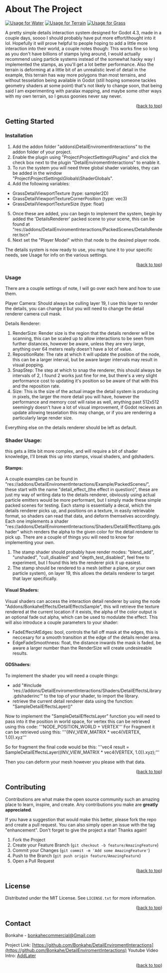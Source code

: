 <!-- ABOUT THE PROJECT -->
# About The Project

[![Usage for Water][water-example]]()
[![Usage for Terrain][terrain-example]]()
[![Usage for Grass][grass-example]]()

A pretty simple details interaction system designed for Godot 4.3, made in a couple days, soooo I should probably have put more effort/thought into it lol.
Hopefully it will prove helpful to people hoping to add a little more interaction into their world, a couple notes though:
This works fine so long as you don't have billions of stamps lying around, I would actually recommend using particle systems instead of the somewhat hacky way I implemented the stamps, as you'll get a lot better performance. 
Also the terrain is deforming at a little bit of an unrealistic level of detail in the example, this terrain has way more polygons than most terrains, and without tesselation being available in Godot (still hoping someone tackles geometry shaders at some point) that's not likely to change soon, that being said I am experimenting with paralax mapping, and maybe some other ways with my own terrain, so I geuss goonies never say never.


<p align="right">(<a href="#readme-top">back to top</a>)</p>


<!-- GETTING STARTED -->
## Getting Started


### Installation

1. Add the addon folder "addons\DetailEnviromentInteractions" to the addon folder of your project.
2. Enable the plugin using "Project\ProjectSettings\Plugins" and click the check box next to the plugin "DetailEnviromentInteractions" to enable it.
3. To run the system you will need three global shader variables, they can be added in the window "Project\ProjectSettings\Globals\ShaderGlobals".
4. Add the following variables:
  * GrassDetailViewportTexture (type: sampler2D)
  * GrassDetailViewportTextureCornerPosition (type: vec3)
  * GrassDetailViewportTextureSize (type: float)
5. Once these are added, you can begin to implement the system, begin by added the 'DetailsRenderer' packed scene to your scene, this can be found at "res://addons/DetailEnviromentInteractions/PackedScenes/DetailsRenderer.tscn"
6. Next set the "Player Model" within that node to the desired player node.

The details system is now ready to use, you may tune it to your specific needs, see Usage for info on the various settings.

<p align="right">(<a href="#readme-top">back to top</a>)</p>


### Usage

There are a couple settings of note, I will go over each here and how to use them.

Player Camera:
Should always be culling layer 19, I use this layer to render the details, you can change it but you will need to change the detail renderer camera cull mask.

Details Renderer:
1. RenderSize: Render size is the region that the details renderer will be scanning, this can be scaled up to allow interactions to be seen from further distances, however be aware, unless they are very large, anything over 64 meters really doesn't have a lot of value.
2. RepositionRate: The rate at which it will update the position of the node, this can be a larger interval, but be aware larger intervals may result in visual popping.
3. SnapStep: The step at which to snap the renderer, this should always be intervals of 2, I found 2 works just fine for me, but there's a very slight performance cost to updating it's position so be aware of that with this and the reposition rate.
4. Size: This is the size of the actual image the detail system is producing in pixels, the larger the more detail you will have, however the performance and memory cost will raise as well, anything past 512x512 seemingly doesn't have a lot of visual improvement, if Godot recieves an update allowing tesselation this may change, or if you are rendering a particularly large render size.

Everything else on the details renderer should be left as default.

### Shader Usage:
this gets a little bit more complex, and will require a bit of shader knowledge, I'll break this up into stamps, visual shaders, and gdshaders.

#### Stamps:
A couple examples can be found in "res://addons/DetailEnviromentInteractions/Example/PackedScenes/", these start with the name "detail_effect_(the effect in question)", these are just my way of writing data to the details renderer, obviously using actual particle emitters would be more performant, but I simply made these simple packed scenes for testing.
Each stamp is essentially a decal, which the details renderer picks up, and positions on a texture, in easily retrievable format, so shaders can read that data, and deform themselves accordingly.
Each one implements a shader "res://addons/DetailEnviromentInteractions/Shaders/DetailEffectStamp.gdshader" which renders the alpha to the given color for the detail renderer to pick up. There are a couple of things you will need to know for implementing your own.
1. The stamp shader should probably have render modes: "blend_add", "unshaded", "cull_disabled" and "depth_test_disabled", feel free to experiment, but I found this lets the renderer pick it up easiest.
2. The stamp should be rendered to a mesh (either a plane, or your own particle system), on layer 19, this allows the details renderer to target that layer specifically.

#### Visual Shaders:
Visual shaders can access the interaction detail renderer by using the node "Addons/BonkaheEffects/DetailEffectsSample", this will retrieve the texture rendered at the current location if it exists, the alpha of the color output is an optional fade out alpha, which can be used to modulate the effect.
This will also introduce a couple parameters to your shader:
* FadeEffectAtEdges: bool, controls the fall off mask at the edges, this is neccesary for a smooth transition at the edge of the details render area.
* EdgeFadeSmoothness: float, the distance inwards the mask is faded, be aware a larger number than the RenderSize will create undesireable results.

#### GDShaders:
To implement the shader you will need a couple things:
* add "#include 'res://addons/DetailEnviromentInteractions/Shaders/DetailEffectsLibrary.gdshaderinc'" to  the top of your shader, to import the library.
* retrieve the current detail renderer data using the function: "SampleDetailEffectsLayer()"
  
Now to implement the "SampleDetailEffectsLayer" function you will need to pass into it the position in world space, for vertex this can be retrieved using this code:
'''NODE_POSITION_WORLD + VERTEX'''
For Fragment it can be retrieved using this:
'''(INV_VIEW_MATRIX * vec4(VERTEX, 1.0)).xyz'''

So for fragment the final code would be this:
'''vec4 result = SampleDetailEffectsLayer((INV_VIEW_MATRIX * vec4(VERTEX, 1.0)).xyz);'''

Then you can deform your mesh however you please with that data.

<p align="right">(<a href="#readme-top">back to top</a>)</p>


<!-- CONTRIBUTING -->
## Contributing

Contributions are what make the open source community such an amazing place to learn, inspire, and create. Any contributions you make are **greatly appreciated**.

If you have a suggestion that would make this better, please fork the repo and create a pull request. You can also simply open an issue with the tag "enhancement".
Don't forget to give the project a star! Thanks again!

1. Fork the Project
2. Create your Feature Branch (`git checkout -b feature/AmazingFeature`)
3. Commit your Changes (`git commit -m 'Add some AmazingFeature'`)
4. Push to the Branch (`git push origin feature/AmazingFeature`)
5. Open a Pull Request

<p align="right">(<a href="#readme-top">back to top</a>)</p>



<!-- LICENSE -->
## License

Distributed under the MIT License. See `LICENSE.txt` for more information.

<p align="right">(<a href="#readme-top">back to top</a>)</p>



<!-- CONTACT -->
## Contact

Bonkahe - bonkahecommercial@Gmail.com

Project Link: [https://github.com/Bonkahe/DetailEnviromentInteractions](https://github.com/Bonkahe/DetailEnviromentInteractions)
Youtube Video Intro: [AddLater](AddLater)

<p align="right">(<a href="#readme-top">back to top</a>)</p>


<!-- MARKDOWN LINKS & IMAGES -->

[water-example]: ExampleWater.gif
[terrain-example]: ExampleTerrain.gif
[grass-example]: ExampleGrass.gif
